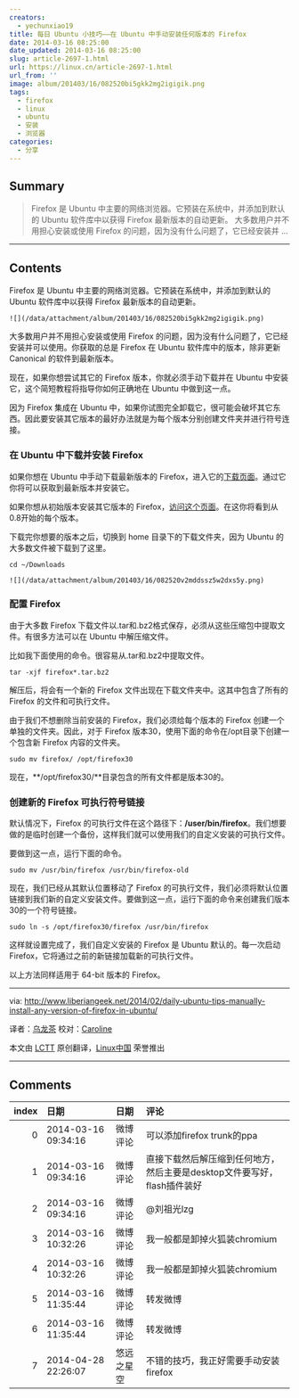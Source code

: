 ```yaml
---
creators:
  - yechunxiao19
title: 每日 Ubuntu 小技巧——在 Ubuntu 中手动安装任何版本的 Firefox
date: 2014-03-16 08:25:00
date_updated: 2014-03-16 08:25:00
slug: article-2697-1.html
url: https://linux.cn/article-2697-1.html
url_from: ''
image: album/201403/16/082520bi5gkk2mg2igigik.png
tags:
  - firefox
  - linux
  - ubuntu
  - 安装
  - 浏览器
categories:
  - 分享
---
```


## Summary

> Firefox 是 Ubuntu 中主要的网络浏览器。它预装在系统中，并添加到默认的 Ubuntu 软件库中以获得 Firefox 最新版本的自动更新。  大多数用户并不用担心安装或使用 Firefox 的问题，因为没有什么问题了，它已经安装并 ...

***

<!-- more -->

## Contents

Firefox 是 Ubuntu 中主要的网络浏览器。它预装在系统中，并添加到默认的 Ubuntu 软件库中以获得 Firefox 最新版本的自动更新。

`![](/data/attachment/album/201403/16/082520bi5gkk2mg2igigik.png)`

大多数用户并不用担心安装或使用 Firefox 的问题，因为没有什么问题了，它已经安装并可以使用。你获取的总是 Firefox 在 Ubuntu 软件库中的版本，除非更新 Canonical 的软件到最新版本。

现在，如果你想尝试其它的 Firefox 版本，你就必须手动下载并在 Ubuntu 中安装它，这个简短教程将指导你如何正确地在 Ubuntu 中做到这一点。

因为 Firefox 集成在 Ubuntu 中，如果你试图完全卸载它，很可能会破坏其它东西。因此要安装其它版本的最好办法就是为每个版本分别创建文件夹并进行符号连接。

### 在 Ubuntu 中下载并安装 Firefox

如果你想在 Ubuntu 中手动下载最新版本的 Firefox，进入它的[下载页面](http://www.mozilla.org/en-US/firefox/all/)。通过它你将可以获取到最新版本并安装它。

如果你想从初始版本安装其它版本的 Firefox，[访问这个页面](https://ftp.mozilla.org/pub/mozilla.org/firefox/releases/)。在这你将看到从0.8开始的每个版本。

下载完你想要的版本之后，切换到 home 目录下的下载文件夹，因为 Ubuntu 的大多数文件被下载到了这里。

```shell
cd ~/Downloads
```

`![](/data/attachment/album/201403/16/082520v2mddssz5w2dxs5y.png)`

### 配置 Firefox

由于大多数 Firefox 下载文件以.tar和.bz2格式保存，必须从这些压缩包中提取文件。有很多方法可以在 Ubuntu 中解压缩文件。

比如我下面使用的命令。很容易从.tar和.bz2中提取文件。

```shell
tar -xjf firefox*.tar.bz2
```

解压后，将会有一个新的 Firefox 文件出现在下载文件夹中。这其中包含了所有的 Firefox 的文件和可执行文件。

由于我们不想删除当前安装的 Firefox，我们必须给每个版本的 Firefox 创建一个单独的文件夹。因此，对于 Firefox 版本30，使用下面的命令在/opt目录下创建一个包含新 Firefox 内容的文件夹。

```shell
sudo mv firefox/ /opt/firefox30
```

现在，**/opt/firefox30/**目录包含的所有文件都是版本30的。

### 创建新的 Firefox 可执行符号链接

默认情况下，Firefox 的可执行文件在这个路径下：**/user/bin/firefox**。我们想要做的是临时创建一个备份，这样我们就可以使用我们的自定义安装的可执行文件。

要做到这一点，运行下面的命令。

```shell
sudo mv /usr/bin/firefox /usr/bin/firefox-old
```

现在，我们已经从其默认位置移动了 Firefox 的可执行文件，我们必须将默认位置链接到我们新的自定义安装文件。要做到这一点，运行下面的命令来创建我们版本30的一个符号链接。

```shell
sudo ln -s /opt/firefox30/firefox /usr/bin/firefox
```

这样就设置完成了，我们自定义安装的 Firefox 是 Ubuntu 默认的。每一次启动 Firefox，它将通过之前的新链接加载新的可执行文件。

以上方法同样适用于 64-bit 版本的 Firefox。

---

via: <http://www.liberiangeek.net/2014/02/daily-ubuntu-tips-manually-install-any-version-of-firefox-in-ubuntu/>

译者：[乌龙茶](https://github.com/yechunxiao19) 校对：[Caroline](https://github.com/carolinewuyan)

本文由 [LCTT](https://github.com/LCTT/TranslateProject) 原创翻译，[Linux中国](https://linux.cn/) 荣誉推出

***

## Comments

|   index | 日期                | 日期       | 评论                                                                     |
|--------:|:--------------------|:-----------|:-------------------------------------------------------------------------|
|       0 | 2014-03-16 09:34:16 | 微博评论   | 可以添加firefox trunk的ppa                                               |
|       1 | 2014-03-16 09:34:16 | 微博评论   | 直接下载然后解压缩到任何地方，然后主要是desktop文件要写好，flash插件装好 |
|       2 | 2014-03-16 09:34:16 | 微博评论   | @刘祖光lzg                                                               |
|       3 | 2014-03-16 10:32:26 | 微博评论   | 我一般都是卸掉火狐装chromium                                             |
|       4 | 2014-03-16 10:32:26 | 微博评论   | 我一般都是卸掉火狐装chromium                                             |
|       5 | 2014-03-16 11:35:44 | 微博评论   | 转发微博                                                                 |
|       6 | 2014-03-16 11:35:44 | 微博评论   | 转发微博                                                                 |
|       7 | 2014-04-28 22:26:07 | 悠远之星空 | 不错的技巧，我正好需要手动安装firefox                                    |
